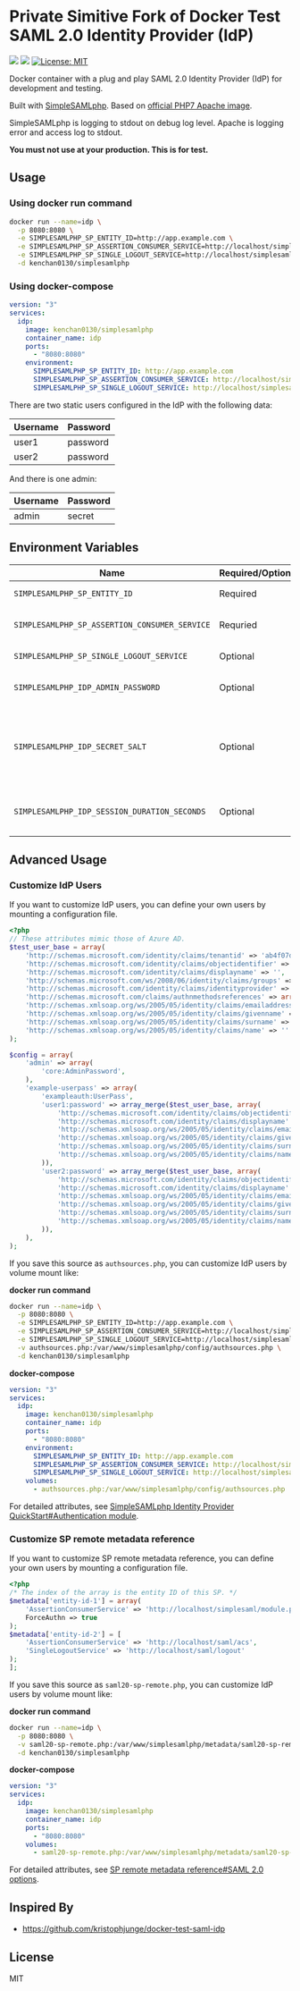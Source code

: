 # Private Simitive Fork of Docker Test SAML 2.0 Identity Provider (IdP)

[![](https://img.shields.io/docker/v/kenchan0130/simplesamlphp?sort=semver)](https://hub.docker.com/r/kenchan0130/simplesamlphp)
[![](https://github.com/kenchan0130/docker-simplesamlphp/workflows/CI/badge.svg)](https://github.com/kenchan0130/docker-simplesamlphp/actions?query=workflow%3ACI)
[![License: MIT](https://img.shields.io/badge/License-MIT-yellow.svg)](https://github.com/kenchan0130/docker-simplesamlphp/blob/master/LICENSE)

Docker container with a plug and play SAML 2.0 Identity Provider (IdP) for development and testing.

Built with [SimpleSAMLphp](https://simplesamlphp.org/). Based on [official PHP7 Apache image](https://hub.docker.com/_/php/).

SimpleSAMLphp is logging to stdout on debug log level. Apache is logging error and access log to stdout.

**You must not use at your production. This is for test.**

## Usage

### Using docker run command

```sh
docker run --name=idp \
  -p 8080:8080 \
  -e SIMPLESAMLPHP_SP_ENTITY_ID=http://app.example.com \
  -e SIMPLESAMLPHP_SP_ASSERTION_CONSUMER_SERVICE=http://localhost/simplesaml/module.php/saml/sp/saml2-acs.php/test-sp \
  -e SIMPLESAMLPHP_SP_SINGLE_LOGOUT_SERVICE=http://localhost/simplesaml/module.php/saml/sp/saml2-logout.php/test-sp \
  -d kenchan0130/simplesamlphp
```

### Using docker-compose

```yml
version: "3"
services:
  idp:
    image: kenchan0130/simplesamlphp
    container_name: idp
    ports:
      - "8080:8080"
    environment:
      SIMPLESAMLPHP_SP_ENTITY_ID: http://app.example.com
      SIMPLESAMLPHP_SP_ASSERTION_CONSUMER_SERVICE: http://localhost/simplesaml/module.php/saml/sp/saml2-acs.php/test-sp
      SIMPLESAMLPHP_SP_SINGLE_LOGOUT_SERVICE: http://localhost/simplesaml/module.php/saml/sp/saml2-logout.php/test-sp
```

There are two static users configured in the IdP with the following data:

Username|Password
---|---
user1|password
user2|password

And there is one admin:

Username|Password
---|---
admin|secret

## Environment Variables

Name|Required/Optional|Description
---|---|---
`SIMPLESAMLPHP_SP_ENTITY_ID`|Required|The entity ID of your SP.
`SIMPLESAMLPHP_SP_ASSERTION_CONSUMER_SERVICE`|Requried|The assertion consumer service of your SP.
`SIMPLESAMLPHP_SP_SINGLE_LOGOUT_SERVICE`|Optional|The single logout url of your SP.
`SIMPLESAMLPHP_IDP_ADMIN_PASSWORD`|Optional|The password of admin of this IdP. Default is `secret`.
`SIMPLESAMLPHP_IDP_SECRET_SALT`|Optional|This is a secret salt used by this IdP when it needs to generate a secure hash of a value. Default is `defaultsecretsalt`.
`SIMPLESAMLPHP_IDP_SESSION_DURATION_SECONDS`|Optional|This value is the duration of the session of this IdP in seconds.

## Advanced Usage

### Customize IdP Users

If you want to customize IdP users, you can define your own users by mounting a configuration file.

```php
<?php
// These attributes mimic those of Azure AD.
$test_user_base = array(
    'http://schemas.microsoft.com/identity/claims/tenantid' => 'ab4f07dc-b661-48a3-a173-d0103d6981b2',
    'http://schemas.microsoft.com/identity/claims/objectidentifier' => '',
    'http://schemas.microsoft.com/identity/claims/displayname' => '',
    'http://schemas.microsoft.com/ws/2008/06/identity/claims/groups' => array(),
    'http://schemas.microsoft.com/identity/claims/identityprovider' => 'https://sts.windows.net/da2a1472-abd3-47c9-95a4-4a0068312122/',
    'http://schemas.microsoft.com/claims/authnmethodsreferences' => array('http://schemas.microsoft.com/ws/2008/06/identity/authenticationmethod/password', 'http://schemas.microsoft.com/claims/multipleauthn'),
    'http://schemas.xmlsoap.org/ws/2005/05/identity/claims/emailaddress' => '',
    'http://schemas.xmlsoap.org/ws/2005/05/identity/claims/givenname' => '',
    'http://schemas.xmlsoap.org/ws/2005/05/identity/claims/surname' => '',
    'http://schemas.xmlsoap.org/ws/2005/05/identity/claims/name' => ''
);

$config = array(
    'admin' => array(
        'core:AdminPassword',
    ),
    'example-userpass' => array(
        'exampleauth:UserPass',
        'user1:password' => array_merge($test_user_base, array(
            'http://schemas.microsoft.com/identity/claims/objectidentifier' => 'f2d75402-e1ae-40fe-8cc9-98ca1ab9cd5e',
            'http://schemas.microsoft.com/identity/claims/displayname' => 'User1 Taro',
            'http://schemas.xmlsoap.org/ws/2005/05/identity/claims/emailaddress' => 'user1@example.com',
            'http://schemas.xmlsoap.org/ws/2005/05/identity/claims/givenname' => 'Taro',
            'http://schemas.xmlsoap.org/ws/2005/05/identity/claims/surname' => 'User1',
            'http://schemas.xmlsoap.org/ws/2005/05/identity/claims/name' => 'user1@example.com'
        )),
        'user2:password' => array_merge($test_user_base, array(
            'http://schemas.microsoft.com/identity/claims/objectidentifier' => 'f2a94916-2fcb-4b68-9eb1-5436309006a3',
            'http://schemas.microsoft.com/identity/claims/displayname' => 'User2 Taro',
            'http://schemas.xmlsoap.org/ws/2005/05/identity/claims/emailaddress' => 'user2@example.com',
            'http://schemas.xmlsoap.org/ws/2005/05/identity/claims/givenname' => 'Taro',
            'http://schemas.xmlsoap.org/ws/2005/05/identity/claims/surname' => 'User2',
            'http://schemas.xmlsoap.org/ws/2005/05/identity/claims/name' => 'user2@example.com'
        )),
    ),
);
```

If you save this source as `authsources.php`, you can customize IdP users by volume mount like:

**docker run command**

```sh
docker run --name=idp \
  -p 8080:8080 \
  -e SIMPLESAMLPHP_SP_ENTITY_ID=http://app.example.com \
  -e SIMPLESAMLPHP_SP_ASSERTION_CONSUMER_SERVICE=http://localhost/simplesaml/module.php/saml/sp/saml2-acs.php/test-sp \
  -e SIMPLESAMLPHP_SP_SINGLE_LOGOUT_SERVICE=http://localhost/simplesaml/module.php/saml/sp/saml2-logout.php/test-sp \
  -v authsources.php:/var/www/simplesamlphp/config/authsources.php \
  -d kenchan0130/simplesamlphp
```

**docker-compose**

```yml
version: "3"
services:
  idp:
    image: kenchan0130/simplesamlphp
    container_name: idp
    ports:
      - "8080:8080"
    environment:
      SIMPLESAMLPHP_SP_ENTITY_ID: http://app.example.com
      SIMPLESAMLPHP_SP_ASSERTION_CONSUMER_SERVICE: http://localhost/simplesaml/module.php/saml/sp/saml2-acs.php/test-sp
      SIMPLESAMLPHP_SP_SINGLE_LOGOUT_SERVICE: http://localhost/simplesaml/module.php/saml/sp/saml2-logout.php/test-sp
    volumes:
      - authsources.php:/var/www/simplesamlphp/config/authsources.php
```

For detailed attributes, see [SimpleSAMLphp Identity Provider QuickStart#Authentication module](https://simplesamlphp.org/docs/stable/simplesamlphp-idp#section_2).

### Customize SP remote metadata reference

If you want to customize SP remote metadata reference, you can define your own users by mounting a configuration file.

```php
<?php
/* The index of the array is the entity ID of this SP. */
$metadata['entity-id-1'] = array(
    'AssertionConsumerService' => 'http://localhost/simplesaml/module.php/saml/sp/saml2-acs.php/test-sp',
    ForceAuthn => true
);
$metadata['entity-id-2'] = [
    'AssertionConsumerService' => 'http://localhost/saml/acs',
    'SingleLogoutService' => 'http://localhost/saml/logout'
);
];
```

If you save this source as `saml20-sp-remote.php`, you can customize IdP users by volume mount like:

**docker run command**

```sh
docker run --name=idp \
  -p 8080:8080 \
  -v saml20-sp-remote.php:/var/www/simplesamlphp/metadata/saml20-sp-remote.php \
  -d kenchan0130/simplesamlphp
```

**docker-compose**

```yml
version: "3"
services:
  idp:
    image: kenchan0130/simplesamlphp
    container_name: idp
    ports:
      - "8080:8080"
    volumes:
      - saml20-sp-remote.php:/var/www/simplesamlphp/metadata/saml20-sp-remote.php
```

For detailed attributes, see [SP remote metadata reference#SAML 2.0 options](https://simplesamlphp.org/docs/stable/simplesamlphp-reference-sp-remote#section_2).

## Inspired By

- https://github.com/kristophjunge/docker-test-saml-idp

## License

MIT
